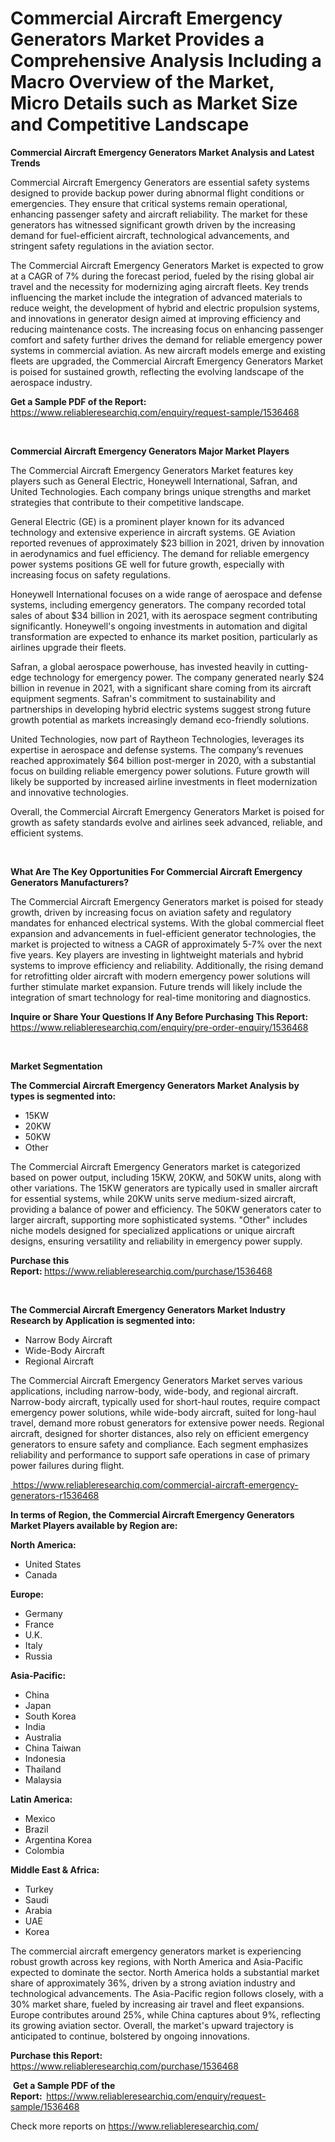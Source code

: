 <p><h1>Commercial Aircraft Emergency Generators Market Provides a Comprehensive Analysis Including a Macro Overview of the Market, Micro Details such as Market Size and Competitive Landscape</h1></p><p><strong>Commercial Aircraft Emergency Generators Market Analysis and Latest Trends</strong></p>
<p><p>Commercial Aircraft Emergency Generators are essential safety systems designed to provide backup power during abnormal flight conditions or emergencies. They ensure that critical systems remain operational, enhancing passenger safety and aircraft reliability. The market for these generators has witnessed significant growth driven by the increasing demand for fuel-efficient aircraft, technological advancements, and stringent safety regulations in the aviation sector.</p><p>The Commercial Aircraft Emergency Generators Market is expected to grow at a CAGR of 7% during the forecast period, fueled by the rising global air travel and the necessity for modernizing aging aircraft fleets. Key trends influencing the market include the integration of advanced materials to reduce weight, the development of hybrid and electric propulsion systems, and innovations in generator design aimed at improving efficiency and reducing maintenance costs. The increasing focus on enhancing passenger comfort and safety further drives the demand for reliable emergency power systems in commercial aviation. As new aircraft models emerge and existing fleets are upgraded, the Commercial Aircraft Emergency Generators Market is poised for sustained growth, reflecting the evolving landscape of the aerospace industry.</p></p>
<p><strong>Get a Sample PDF of the Report:&nbsp;</strong> <a href="https://www.reliableresearchiq.com/enquiry/request-sample/1536468?utm_campaign=2293&utm_medium=2&utm_source=Github&utm_content=ia&utm_term=11042025&utm_id=commercial-aircraft-emergency-generators">https://www.reliableresearchiq.com/enquiry/request-sample/1536468</a></p>
<p>&nbsp;</p>
<p><strong>Commercial Aircraft Emergency Generators Major Market Players</strong></p>
<p><p>The Commercial Aircraft Emergency Generators Market features key players such as General Electric, Honeywell International, Safran, and United Technologies. Each company brings unique strengths and market strategies that contribute to their competitive landscape.</p><p>General Electric (GE) is a prominent player known for its advanced technology and extensive experience in aircraft systems. GE Aviation reported revenues of approximately $23 billion in 2021, driven by innovation in aerodynamics and fuel efficiency. The demand for reliable emergency power systems positions GE well for future growth, especially with increasing focus on safety regulations.</p><p>Honeywell International focuses on a wide range of aerospace and defense systems, including emergency generators. The company recorded total sales of about $34 billion in 2021, with its aerospace segment contributing significantly. Honeywell's ongoing investments in automation and digital transformation are expected to enhance its market position, particularly as airlines upgrade their fleets.</p><p>Safran, a global aerospace powerhouse, has invested heavily in cutting-edge technology for emergency power. The company generated nearly $24 billion in revenue in 2021, with a significant share coming from its aircraft equipment segments. Safran's commitment to sustainability and partnerships in developing hybrid electric systems suggest strong future growth potential as markets increasingly demand eco-friendly solutions.</p><p>United Technologies, now part of Raytheon Technologies, leverages its expertise in aerospace and defense systems. The company’s revenues reached approximately $64 billion post-merger in 2020, with a substantial focus on building reliable emergency power solutions. Future growth will likely be supported by increased airline investments in fleet modernization and innovative technologies.</p><p>Overall, the Commercial Aircraft Emergency Generators Market is poised for growth as safety standards evolve and airlines seek advanced, reliable, and efficient systems.</p></p>
<p>&nbsp;</p>
<p><strong>What Are The Key Opportunities For Commercial Aircraft Emergency Generators Manufacturers?</strong></p>
<p><p>The Commercial Aircraft Emergency Generators market is poised for steady growth, driven by increasing focus on aviation safety and regulatory mandates for enhanced electrical systems. With the global commercial fleet expansion and advancements in fuel-efficient generator technologies, the market is projected to witness a CAGR of approximately 5-7% over the next five years. Key players are investing in lightweight materials and hybrid systems to improve efficiency and reliability. Additionally, the rising demand for retrofitting older aircraft with modern emergency power solutions will further stimulate market expansion. Future trends will likely include the integration of smart technology for real-time monitoring and diagnostics.</p></p>
<p><strong>Inquire or Share Your Questions If Any Before Purchasing This Report:</strong> <a href="https://www.reliableresearchiq.com/enquiry/pre-order-enquiry/1536468?utm_campaign=2293&utm_medium=2&utm_source=Github&utm_content=ia&utm_term=11042025&utm_id=commercial-aircraft-emergency-generators">https://www.reliableresearchiq.com/enquiry/pre-order-enquiry/1536468</a></p>
<p>&nbsp;</p>
<p><strong>Market Segmentation</strong></p>
<p><strong>The Commercial Aircraft Emergency Generators Market Analysis by types is segmented into:</strong></p>
<p><ul><li>15KW</li><li>20KW</li><li>50KW</li><li>Other</li></ul></p>
<p><p>The Commercial Aircraft Emergency Generators market is categorized based on power output, including 15KW, 20KW, and 50KW units, along with other variations. The 15KW generators are typically used in smaller aircraft for essential systems, while 20KW units serve medium-sized aircraft, providing a balance of power and efficiency. The 50KW generators cater to larger aircraft, supporting more sophisticated systems. "Other" includes niche models designed for specialized applications or unique aircraft designs, ensuring versatility and reliability in emergency power supply.</p></p>
<p><strong>Purchase this Report:&nbsp;</strong><a href="https://www.reliableresearchiq.com/purchase/1536468?utm_campaign=2293&utm_medium=2&utm_source=Github&utm_content=ia&utm_term=11042025&utm_id=commercial-aircraft-emergency-generators">https://www.reliableresearchiq.com/purchase/1536468</a></p>
<p>&nbsp;</p>
<p><strong>The Commercial Aircraft Emergency Generators Market Industry Research by Application is segmented into:</strong></p>
<p><ul><li>Narrow Body Aircraft</li><li>Wide-Body Aircraft</li><li>Regional Aircraft</li></ul></p>
<p><p>The Commercial Aircraft Emergency Generators Market serves various applications, including narrow-body, wide-body, and regional aircraft. Narrow-body aircraft, typically used for short-haul routes, require compact emergency power solutions, while wide-body aircraft, suited for long-haul travel, demand more robust generators for extensive power needs. Regional aircraft, designed for shorter distances, also rely on efficient emergency generators to ensure safety and compliance. Each segment emphasizes reliability and performance to support safe operations in case of primary power failures during flight.</p></p>
<p><a href="https://www.reliableresearchiq.com/commercial-aircraft-emergency-generators-r1536468?utm_campaign=2293&utm_medium=2&utm_source=Github&utm_content=ia&utm_term=11042025&utm_id=commercial-aircraft-emergency-generators">&nbsp;https://www.reliableresearchiq.com/commercial-aircraft-emergency-generators-r1536468</a></p>
<p><strong>In terms of Region, the Commercial Aircraft Emergency Generators Market Players available by Region are:</strong></p>
<p>
    <p> <strong> North America: </strong>
        <ul>
            <li>United States</li>
            <li>Canada</li>
        </ul>
        </p> 
    <p> <strong> Europe: </strong>
        <ul>
            <li>Germany</li>
            <li>France</li>
            <li>U.K.</li>
            <li>Italy</li>
            <li>Russia</li>
        </ul>
        </p> 
    <p> <strong> Asia-Pacific: </strong>
        <ul>
            <li>China</li>
            <li>Japan</li>
            <li>South Korea</li>
            <li>India</li>
            <li>Australia</li>
            <li>China Taiwan</li>
            <li>Indonesia</li>
            <li>Thailand</li>
            <li>Malaysia</li>
        </ul>
        </p> 
    <p> <strong> Latin America: </strong>
        <ul>
            <li>Mexico</li>
            <li>Brazil</li>
            <li>Argentina Korea</li>
            <li>Colombia</li>
        </ul>
        </p> 
    <p> <strong> Middle East & Africa: </strong>
        <ul>
            <li>Turkey</li>
            <li>Saudi</li>
            <li>Arabia</li>
            <li>UAE</li>
            <li>Korea</li>
        </ul>
    </p>
    </p>
<p><p>The commercial aircraft emergency generators market is experiencing robust growth across key regions, with North America and Asia-Pacific expected to dominate the sector. North America holds a substantial market share of approximately 36%, driven by a strong aviation industry and technological advancements. The Asia-Pacific region follows closely, with a 30% market share, fueled by increasing air travel and fleet expansions. Europe contributes around 25%, while China captures about 9%, reflecting its growing aviation sector. Overall, the market's upward trajectory is anticipated to continue, bolstered by ongoing innovations.</p></p>
<p><strong>Purchase this Report: </strong><a href="https://www.reliableresearchiq.com/purchase/1536468?utm_campaign=2293&utm_medium=2&utm_source=Github&utm_content=ia&utm_term=11042025&utm_id=commercial-aircraft-emergency-generators">https://www.reliableresearchiq.com/purchase/1536468</a></p>
<p>&nbsp;<strong>Get a Sample PDF of the Report:&nbsp;&nbsp;</strong><a href="https://www.reliableresearchiq.com/enquiry/request-sample/1536468?utm_campaign=2293&utm_medium=2&utm_source=Github&utm_content=ia&utm_term=11042025&utm_id=commercial-aircraft-emergency-generators">https://www.reliableresearchiq.com/enquiry/request-sample/1536468</a></p>
<p><strong></strong></p>
<p>Check more reports on <a href="https://www.reliableresearchiq.com/?utm_campaign=2293&utm_medium=2&utm_source=Github&utm_content=ia&utm_term=11042025&utm_id=commercial-aircraft-emergency-generators">https://www.reliableresearchiq.com/</a></p>